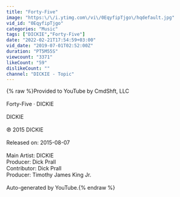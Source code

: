```yaml
---
title: "Forty-Five"
image: "https:\/\/i.ytimg.com\/vi\/0EqyfipTjgo\/hqdefault.jpg"
vid_id: "0EqyfipTjgo"
categories: "Music"
tags: ["DICKIE","Forty-Five"]
date: "2022-02-21T17:54:59+03:00"
vid_date: "2019-07-01T02:52:00Z"
duration: "PT5M55S"
viewcount: "3371"
likeCount: "59"
dislikeCount: ""
channel: "DICKIE - Topic"
---
```

{% raw %}Provided to YouTube by CmdShft, LLC<br /><br />Forty-Five · DICKIE<br /><br />DICKIE<br /><br />℗ 2015 DICKIE<br /><br />Released on: 2015-08-07<br /><br />Main  Artist: DICKIE<br />Producer: Dick Prall<br />Contributor: Dick Prall<br />Producer: Timothy James King Jr.<br /><br />Auto-generated by YouTube.{% endraw %}
